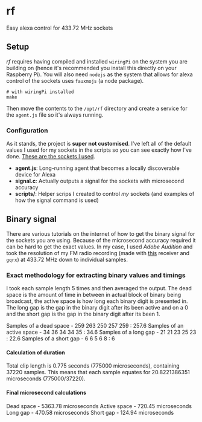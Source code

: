 # rf
Easy alexa control for 433.72 MHz sockets

## Setup
_rf_ requires having compiled and installed `wiringPi` on the system you are building on (hence it's recommended you install this directly on your Raspberry Pi). You will also need `nodejs` as the system that allows for alexa control of the sockets uses `fauxmojs` (a node package).

```console
# with wiringPi installed
make
```

Then move the contents to the `/opt/rf` directory and create a service for the `agent.js` file so it's always running.

### Configuration
As it stands, the project is **super not customised**. I've left all of the default values I used for my sockets in the scripts so you can see exactly how I've done. [These are the sockets I used](https://www.amazon.co.uk/gp/product/B01FX9U0WA/ref=oh_aui_detailpage_o02_s00?ie=UTF8&psc=1).

- **agent.js**: Long-running agent that becomes a locally discoverable device for Alexa
- **signal.c**: Actually outputs a signal for the sockets with microsecond accuracy
- **scripts/**: Helper scrips I created to control _my_ sockets (and examples of how the signal command is used)

## Binary signal
There are various tutorials on the internet of how to get the binary signal for the sockets you are using. Because of the microsecond accuracy required it can be hard to get the exact values. In my case, I used _Adobe Audition_ and took the resolution of my FM radio recording (made with [this](https://www.amazon.co.uk/gp/product/B00VZ1AWQA/ref=oh_aui_detailpage_o01_s00?ie=UTF8&psc=1) receiver and `gqrx`) at 433.72 MHz down to individual samples.

### Exact methodology for extracting binary values and timings
I took each sample length 5 times and then averaged the output. The dead space is the amount of time in between in actual block of binary being broadcast, the active space is how long each binary digit is presented in. The long gap is the gap in the binary digit after its been active and on a 0 and the short gap is the gap in the binary digit after its been 1.

Samples of a dead space - 259 263 250 257 259 : 257.6
Samples of an active space - 34 36 34 34 35 : 34.6
Samples of a long gap - 21 21 23 25 23 : 22.6
Samples of a short gap - 6 6 5 6 8 : 6

#### Calculation of duration
Total clip length is 0.775 seconds (775000 microseconds), containing 37220 samples. This means that each sample equates for 20.8221386351 microseconds (775000/37220).

#### Final microsecond calculations
Dead space - 5363.78 microseconds
Active space - 720.45 microseconds
Long gap - 470.58 microseconds
Short gap - 124.94 microseconds
